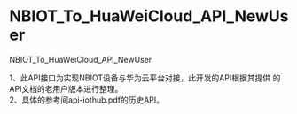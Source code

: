 # NBIOT_To_HuaWeiCloud_API_NewUser   
NBIOT_To_HuaWeiCloud_API_NewUser             
                                
1、此API接口为实现NBIOT设备与华为云平台对接，此开发的API根据其提供 
   的API文档的老用户版本进行整理。                                         
2、具体的参考间api-iothub.pdf的历史API。       
 
            
                
              

    
     
  
      
                                          
                                   
   
